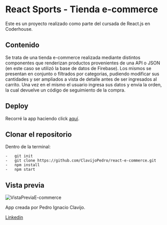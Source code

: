 # React Sports - Tienda e-commerce
Este es un proyecto realizado como parte del cursada de React.js en Coderhouse. 

## Contenido
 Se trata de una tienda e-commerce realizada mediante distintos componentes que renderizan productos provenientes de una API o JSON (en este caso se utilizó la base de datos de Firebase). Los mismos se presentan en conjunto o filtrados por categorias, pudiendo modificar sus cantidades y ser ampliados a vista de detalle antes de ser ingresados al carrito. Una vez en el mismo el usuario ingresa sus datos y envia la orden, la cual devuelve un código de seguimiento de la compra. 
 
## Deploy
Recorré la app haciendo click [aquí](https://react-e-sports.netlify.app/).

## Clonar el repositorio
Dentro de la terminal:
```
-   git init
-   git clone https://github.com/ClavijoPedro/react-e-commerce.git
-   npm install
-   npm start
```
## Vista previa


![VistaPreviaE-commerce](https://user-images.githubusercontent.com/87502452/145145724-9b03eddd-c95e-455a-9668-f09a34203547.gif)


App creada por Pedro Ignacio Clavijo.


[Linkedin](https://www.linkedin.com/in/pedro-ignacio-clavijo)
